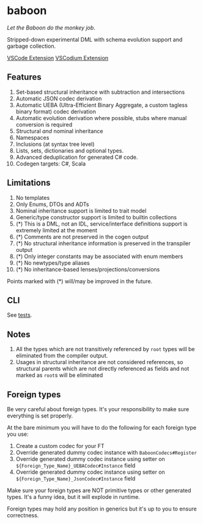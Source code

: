 # baboon

*Let the Baboon do the monkey job*.

Stripped-down experimental DML with schema evolution support and garbage collection.

[VSCode Extension](https://marketplace.visualstudio.com/items?itemName=SeptimalMind.baboon-vscode) [VSCodium Extension](https://open-vsx.org/extension/SeptimalMind/baboon-vscode)

## Features

1. Set-based structural inheritance with subtraction and intersections
2. Automatic JSON codec derivation
3. Automatic UEBA (Ultra-Efficient Binary Aggregate, a custom tagless binary format) codec derivation
4. Automatic evolution derivation where possible, stubs where manual conversion is required
5. Structural *and* nominal inheritance
6. Namespaces
7. Inclusions (at syntax tree level)
8. Lists, sets, dictionaries and optional types.
9. Advanced deduplication for generated C# code.   
10. Codegen targets: C#, Scala

## Limitations

1. No templates
2. Only Enums, DTOs and ADTs
3. Nominal inheritance support is limited to trait model
4. Generic/type constructor support is limited to builtin collections
5. (*) This is a DML, not an IDL, service/interface definitions support is extremely limited at the moment
7. (*) Comments are not preserved in the cogen output
8. (*) No structural inheritance information is preserved in the transpiler output
9. (*) Only integer constants may be associated with enum members
10. (*) No newtypes/type aliases
11. (*) No inheritance-based lenses/projections/conversions

Points marked with (*) will/may be improved in the future.

## CLI

See [tests](https://github.com/7mind/baboon/blob/main/.mobala/steps/run-test.sh).

## Notes

1. All the types which are not transitively referenced by `root` types will be eliminated from the compiler output.
2. Usages in structural inheritance are not considered references, so structural parents which are not directly referenced as fields and not marked as `root`s will be eliminated 

## Foreign types

Be very careful about foreign types. It's your responsibility to make sure everything is set properly.

At the bare minimum you will have to do the following for each foreign type you use:

1) Create a custom codec for your FT
2) Override generated dummy codec instance with `BaboonCodecs#Register`
3) Override generated dummy codec instance using setter on `${Foreign_Type_Name}_UEBACodec#Instance` field
4) Override generated dummy codec instance using setter on `${Foreign_Type_Name}_JsonCodec#Instance` field

Make sure your foreign types are NOT primitive types or other generated types. It's a funny idea, but it will explode in runtime.

Foreign types may hold any position in generics but it's up to you to ensure correctness.
